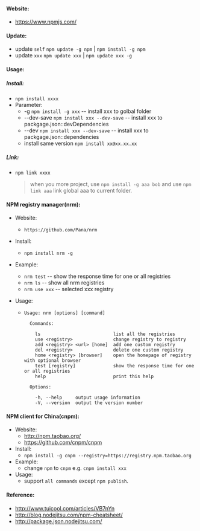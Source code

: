 #### Website:
* <https://www.npmjs.com/>

#### Update:
* update `self`  `npm update -g npm` | `npm install -g npm`
* update `xxx` `npm update xxx` | `npm update xxx -g`

#### Usage:

##### Install:

* `npm install xxxx`
* Parameter:
  * -g `npm install -g xxx` -- install xxx to golbal folder
  * --dev-save `npm install xxx --dev-save` -- install xxx to packgage.json::devDependencies
  * --dev `npm install xxx --dev-save`  -- install xxx to packgage.json::dependencies
  * install same version `npm install xx@xx.xx.xx`

##### Link:
* `npm link xxxx`

  > when you more project, use `npm install -g aaa bob` and use `npm link aaa`  link global aaa  to current folder.

#### NPM registry manager(nrm):
* Website:
  * `https://github.com/Pana/nrm`

* Install:
  * `npm install nrm -g`

* Example:
  * `nrm test`   -- show the response time for one or all registries
  * `nrm ls`     -- show all nrm registries
  * `nrm use xxx` -- selected xxx registry

* Usage:
  * ```
    Usage: nrm [options] [command]

      Commands:

        ls                           list all the registries
        use <registry>               change registry to registry
        add <registry> <url> [home]  add one custom registry
        del <registry>               delete one custom registry
        home <registry> [browser]    open the homepage of registry with optional browser
        test [registry]              show the response time for one or all registries
        help                         print this help

      Options:

        -h, --help     output usage information
        -V, --version  output the version number
    ```

#### NPM client for China(cnpm):

* Website:
  * <http://npm.taobao.org/>
  * <https://github.com/cnpm/cnpm>
* Install:
  * `npm install -g cnpm --registry=https://registry.npm.taobao.org`
* Example:
  * change `npm` to `cnpm` e.g. `cnpm install xxx`
* Usage:
  * support `all commands` except `npm publish`.

#### Reference:

* <http://www.tuicool.com/articles/VB7nYn>
* <http://blog.nodejitsu.com/npm-cheatsheet/>
* <http://package.json.nodejitsu.com/>
